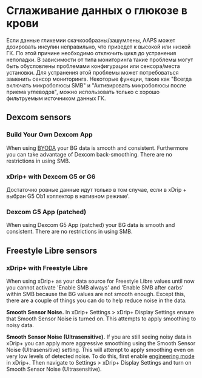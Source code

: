 # Сглаживание данных о глюкозе в крови

Если данные гликемии скачкообразны/зашумлены, AAPS может дозировать инсулин неправильно, что приведет к высокой или низкой ГК. По этой причине необходимо отключить цикл до устранения неполадки. В зависимости от типа мониторинга такие проблемы могут быть обусловлены проблемами конфигурации или сенсора/места установки. Для устранения этой проблемы может потребоваться заменить сенсор мониторинга. Некоторые функции, такие как "Всегда включать микроболюсы SMB" и "Активировать микроболюсы после приема углеводов", можно использовать только с хорошо фильтруемым источником данных ГК.

## Dexcom sensors

### Build Your Own Dexcom App

When using [BYODA](../Hardware/DexcomG6.html#if-using-g6-with-build-your-own-dexcom-app) your BG data is smooth and consistent. Furthermore you can take advantage of Dexcom back-smoothing. There are no restrictions in using SMB.

### xDrip+ with Dexcom G5 or G6

Достаточно ровные данные идут только в том случае, если в xDrip + выбран G5 Ob1 коллектор в нативном режиме'.

### Dexcom G5 App (patched)

When using Dexcom G5 App (patched) your BG data is smooth and consistent. There are no restrictions in using SMB.

## Freestyle Libre sensors

### xDrip+ with Freestyle Libre

When using xDrip+ as your data source for Freestyle Libre values until now you cannot activate 'Enable SMB always' and 'Enable SMB after carbs' within SMB because the BG values are not smooth enough. Except this, there are a couple of things you can do to help reduce noise in the data.

**Smooth Sensor Noise.** In xDrip+ Settings > xDrip+ Display Settings ensure that Smooth Sensor Noise is turned on. This attempts to apply smoothing to noisy data.

**Smooth Sensor Noise (Ultrasensitive).** If you are still seeing noisy data in xDrip+ you can apply more aggressive smoothing using the Smooth Sensor Noise (Ultrasensitive) setting. This will attempt to apply smoothing even on very low levels of detected noise. To do this, first enable [engineering mode](Enabling-Engineering-Mode-in-xDrip.md) in xDrip+. Then navigate to Settings > xDrip+ Display Settings and turn on Smooth Sensor Noise (Ultrasensitive).